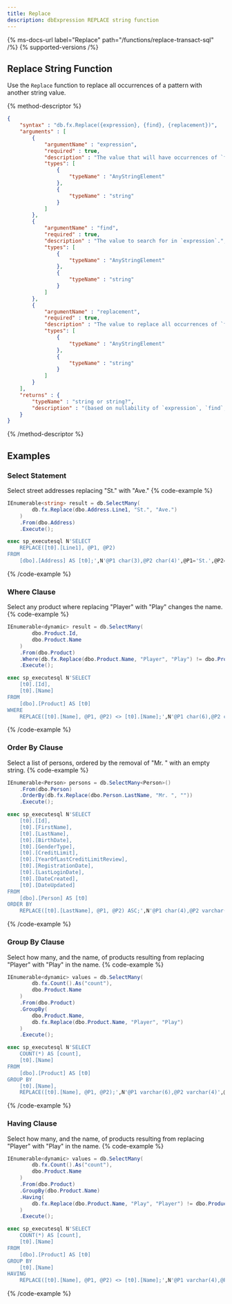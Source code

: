 ```yaml
---
title: Replace
description: dbExpression REPLACE string function
---
```


{% ms-docs-url label="Replace" path="/functions/replace-transact-sql" /%}
{% supported-versions /%}

## Replace String Function

Use the `Replace` function to replace all occurrences of a pattern with another string value.

{% method-descriptor %}
```json
{
    "syntax" : "db.fx.Replace({expression}, {find}, {replacement})",
    "arguments" : [
        {
            "argumentName" : "expression",
            "required" : true,
            "description" : "The value that will have occurrences of `find` replaced with `replacement`.",
            "types": [
                { 
                    "typeName" : "AnyStringElement"
                },
				{ 
                    "typeName" : "string"
                }
            ]
        },
		{
            "argumentName" : "find",
            "required" : true,
            "description" : "The value to search for in `expression`.",
            "types": [
                { 
                    "typeName" : "AnyStringElement"
                },
                { 
                    "typeName" : "string"
                }
            ]
        },
        {
            "argumentName" : "replacement",
            "required" : true,
            "description" : "The value to replace all occurrences of `find` in `expression`.",
            "types": [
                { 
                    "typeName" : "AnyStringElement"
                },
                { 
                    "typeName" : "string"
                }
            ]
        }              
    ],
    "returns" : { 
        "typeName" : "string or string?", 
        "description" : "(based on nullability of `expression`, `find`, or `replacement`)"
    }
}
```
{% /method-descriptor %}

## Examples
### Select Statement
Select street addresses replacing "St." with "Ave."
{% code-example %}
```csharp
IEnumerable<string> result = db.SelectMany(
        db.fx.Replace(dbo.Address.Line1, "St.", "Ave.")
	)
	.From(dbo.Address)
	.Execute();
```
```sql
exec sp_executesql N'SELECT
    REPLACE([t0].[Line1], @P1, @P2)
FROM
    [dbo].[Address] AS [t0];',N'@P1 char(3),@P2 char(4)',@P1='St.',@P2='Ave.'
```
{% /code-example %}

### Where Clause
Select any product where replacing "Player" with "Play" changes the name.
{% code-example %}
```csharp
IEnumerable<dynamic> result = db.SelectMany(
        dbo.Product.Id,
        dbo.Product.Name
    )
    .From(dbo.Product)
    .Where(db.fx.Replace(dbo.Product.Name, "Player", "Play") != dbo.Product.Name)
    .Execute();
```
```sql
exec sp_executesql N'SELECT
    [t0].[Id],
    [t0].[Name]
FROM
    [dbo].[Product] AS [t0]
WHERE
    REPLACE([t0].[Name], @P1, @P2) <> [t0].[Name];',N'@P1 char(6),@P2 char(4)',@P1='Player',@P2='Play'
```
{% /code-example %}

### Order By Clause
Select a list of persons, ordered by the removal of "Mr. " with an empty string.
{% code-example %}
```csharp
IEnumerable<Person> persons = db.SelectMany<Person>()
    .From(dbo.Person)
    .OrderBy(db.fx.Replace(dbo.Person.LastName, "Mr. ", ""))
    .Execute();
```
```sql
exec sp_executesql N'SELECT
    [t0].[Id],
    [t0].[FirstName],
    [t0].[LastName],
    [t0].[BirthDate],
    [t0].[GenderType],
    [t0].[CreditLimit],
    [t0].[YearOfLastCreditLimitReview],
    [t0].[RegistrationDate],
    [t0].[LastLoginDate],
    [t0].[DateCreated],
    [t0].[DateUpdated]
FROM
    [dbo].[Person] AS [t0]
ORDER BY
    REPLACE([t0].[LastName], @P1, @P2) ASC;',N'@P1 char(4),@P2 varchar(1)',@P1='Mr. ',@P2=''
```
{% /code-example %}

### Group By Clause
Select how many, and the name, of products resulting from replacing "Player" with "Play" in the name.
{% code-example %}
```csharp
IEnumerable<dynamic> values = db.SelectMany(
        db.fx.Count().As("count"),
        dbo.Product.Name
    )
    .From(dbo.Product)
    .GroupBy(
        dbo.Product.Name,
        db.fx.Replace(dbo.Product.Name, "Player", "Play")
    )
    .Execute();
```
```sql
exec sp_executesql N'SELECT
	COUNT(*) AS [count],
	[t0].[Name]
FROM
	[dbo].[Product] AS [t0]
GROUP BY
	[t0].[Name],
	REPLACE([t0].[Name], @P1, @P2);',N'@P1 varchar(6),@P2 varchar(4)',@P1='Player',@P2='Play'
```
{% /code-example %}

### Having Clause
Select how many, and the name, of products resulting from replacing "Player" with "Play" in the name.
{% code-example %}
```csharp
IEnumerable<dynamic> values = db.SelectMany(
        db.fx.Count().As("count"),
        dbo.Product.Name
    )
    .From(dbo.Product)
    .GroupBy(dbo.Product.Name)
    .Having(
        db.fx.Replace(dbo.Product.Name, "Play", "Player") != dbo.Product.Name
    )
    .Execute();
```
```sql
exec sp_executesql N'SELECT
	COUNT(*) AS [count],
	[t0].[Name]
FROM
	[dbo].[Product] AS [t0]
GROUP BY
	[t0].[Name]
HAVING
	REPLACE([t0].[Name], @P1, @P2) <> [t0].[Name];',N'@P1 varchar(4),@P2 varchar(6)',@P1='Play',@P2='Player'
```
{% /code-example %}